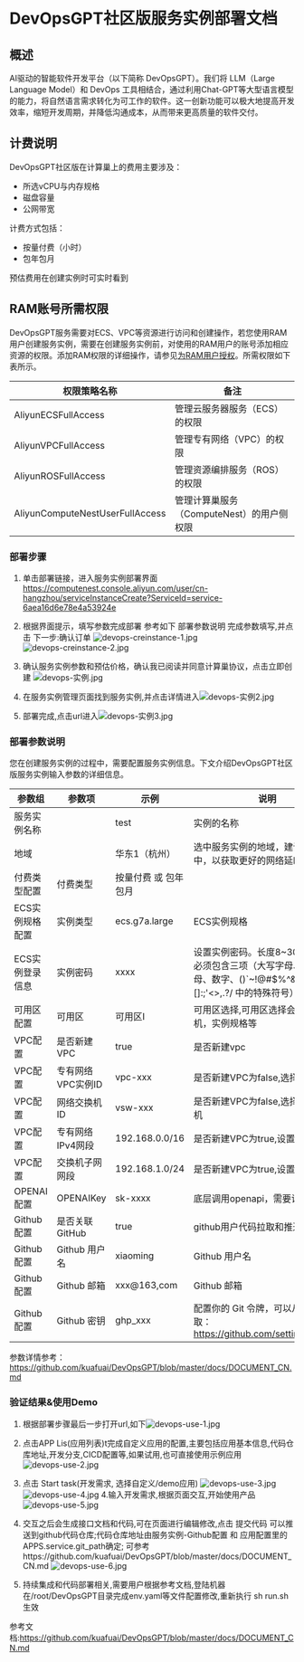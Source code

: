 # DevOpsGPT社区版服务实例部署文档

## 概述

AI驱动的智能软件开发平台（以下简称 DevOpsGPT）。我们将 LLM（Large Language Model）和 DevOps 工具相结合，通过利用Chat-GPT等大型语言模型的能力，将自然语言需求转化为可工作的软件。这一创新功能可以极大地提高开发效率，缩短开发周期，并降低沟通成本，从而带来更高质量的软件交付。

## 计费说明

DevOpsGPT社区版在计算巢上的费用主要涉及：

- 所选vCPU与内存规格
- 磁盘容量
- 公网带宽

计费方式包括：

- 按量付费（小时）
- 包年包月

预估费用在创建实例时可实时看到

## RAM账号所需权限

DevOpsGPT服务需要对ECS、VPC等资源进行访问和创建操作，若您使用RAM用户创建服务实例，需要在创建服务实例前，对使用的RAM用户的账号添加相应资源的权限。添加RAM权限的详细操作，请参见[为RAM用户授权](https://help.aliyun.com/document_detail/121945.html)。所需权限如下表所示。

| 权限策略名称 | 备注 |
| --- | --- |
| AliyunECSFullAccess | 管理云服务器服务（ECS）的权限 |
| AliyunVPCFullAccess | 管理专有网络（VPC）的权限 |
| AliyunROSFullAccess | 管理资源编排服务（ROS）的权限 |
| AliyunComputeNestUserFullAccess | 管理计算巢服务（ComputeNest）的用户侧权限 |

### 部署步骤
1. 单击部署链接，进入服务实例部署界面
    https://computenest.console.aliyun.com/user/cn-hangzhou/serviceInstanceCreate?ServiceId=service-6aea16d6e78e4a53924e
2. 根据界面提示，填写参数完成部署
参考如下 部署参数说明 完成参数填写,并点击 下一步:确认订单 ![devops-creinstance-1.jpg](devops-creinstance-1.jpg)![devops-creinstance-2.jpg](devops-creinstance-2.jpg)

3. 确认服务实例参数和预估价格，确认我已阅读并同意计算巢协议，点击立即创建
![devops-实例.jpg](devops-实例.jpg)
4. 在服务实例管理页面找到服务实例,并点击详情进入![devops-实例2.jpg](devops-实例2.jpg)
5. 部署完成,点击url进入![devops-实例3.jpg](devops-实例4.jpg)




### 部署参数说明

您在创建服务实例的过程中，需要配置服务实例信息。下文介绍DevOpsGPT社区版服务实例输入参数的详细信息。

| 参数组        | 参数项    | 示例           | 说明                        |
|------------|--------|--------------| --- |
| 服务实例名称     |        | test         | 实例的名称                     |
| 地域         |        | 华东1（杭州）      | 选中服务实例的地域，建议就近选中，以获取更好的网络延时。 |
| 付费类型配置    | 付费类型   | 按量付费 或 包年包月    |  |
| ECS实例规格配置    | 实例类型  | 	ecs.g7a.large     | ECS实例规格          |
| ECS实例登录信息    | 实例密码  | xxxx           | 设置实例密码。长度8~30个字符，必须包含三项（大写字母、小写字母、数字、()`~!@#$%^&*-+={}[]:;'<>,.?/ 中的特殊符号）          |
| 可用区配置      | 可用区   | 可用区I         | 可用区选择,可用区选择会影响交换机，实例规格等                |
| VPC配置 | 是否新建VPC | true      | 是否新建vpc               |
| VPC配置 | 专有网络VPC实例ID | vpc-xxx      | 是否新建VPC为false,选择已有vpc               |
| VPC配置 | 网络交换机ID | vsw-xxx      | 是否新建VPC为false,选择已有交换机                |
| VPC配置     | 专有网络IPv4网段   | 192.168.0.0/16  |是否新建VPC为true,设置vpc网段 
| VPC配置   | 交换机子网网段   | 192.168.1.0/24 | 是否新建VPC为true,设置交换机网段         |
| OPENAI配置    |  OPENAIKey  | sk-xxxx           | 底层调用openapi，需要访问密钥          |
| Github配置    | 是否关联GitHub | true         | github用户代码拉取和推送                 |
| Github配置    | Github 用户名 | xiaoming         | Github 用户名                  |
| Github配置    | Github 邮箱 | xxx@163,com         | Github 邮箱                  |
| Github配置    | Github 密钥 | ghp_xxx         | 配置你的 Git 令牌，可以从这里获取：https://github.com/settings/tokens                 |

参数详情参考：
https://github.com/kuafuai/DevOpsGPT/blob/master/docs/DOCUMENT_CN.md
### 验证结果&使用Demo
1. 根据部署步骤最后一步打开url,如下![devops-use-1.jpg](devops-use-1.jpg)
 
2. 点击APP Lis(应用列表)t完成自定义应用的配置,主要包括应用基本信息,代码仓库地址,开发分支,CICD配置等,如果试用,也可直接使用示例应用
![devops-use-2.jpg](devops-use-2.jpg)
3. 点击 Start task(开发需求, 选择自定义/demo应用)
![devops-use-3.jpg](devops-use-3.jpg)
![devops-use-4.jpg](devops-use-4.jpg)
4.输入开发需求,根据页面交互,开始使用产品
![devops-use-5.jpg](devops-use-5.jpg)
5. 交互之后会生成接口文档和代码,可在页面进行编辑修改,点击 提交代码 可以推送到github代码仓库;代码仓库地址由服务实例-Github配置 和 应用配置里的APPS.service.git_path确定; 可参考https://github.com/kuafuai/DevOpsGPT/blob/master/docs/DOCUMENT_CN.md
![devops-use-6.jpg](devops-use-6.jpg)
6. 持续集成和代码部署相关,需要用户根据参考文档,登陆机器在/root/DevOpsGPT目录完成env.yaml等文件配置修改,重新执行 sh run.sh 生效

参考文档:https://github.com/kuafuai/DevOpsGPT/blob/master/docs/DOCUMENT_CN.md
